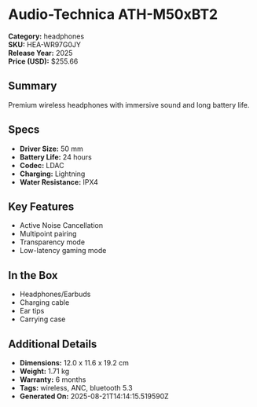 # Audio-Technica ATH-M50xBT2
**Category:** headphones  
**SKU:** HEA-WR97G0JY  
**Release Year:** 2025  
**Price (USD):** $255.66

## Summary
Premium wireless headphones with immersive sound and long battery life.

## Specs
- **Driver Size:** 50 mm
- **Battery Life:** 24 hours
- **Codec:** LDAC
- **Charging:** Lightning
- **Water Resistance:** IPX4

## Key Features
- Active Noise Cancellation
- Multipoint pairing
- Transparency mode
- Low-latency gaming mode

## In the Box
- Headphones/Earbuds
- Charging cable
- Ear tips
- Carrying case

## Additional Details
- **Dimensions:** 12.0 x 11.6 x 19.2 cm
- **Weight:** 1.71 kg
- **Warranty:** 6 months
- **Tags:** wireless, ANC, bluetooth 5.3
- **Generated On:** 2025-08-21T14:14:15.519590Z
